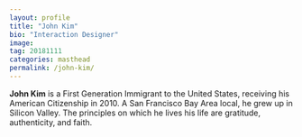 ```yaml
---
layout: profile
title: "John Kim"
bio: "Interaction Designer"
image: 
tag: 20181111
categories: masthead
permalink: /john-kim/
---
```


<span style="font-weight: bold;">John Kim</span> is a First Generation Immigrant to the United States, receiving his American Citizenship in 2010. A San Francisco Bay Area local, he grew up in Silicon Valley. The principles on which he lives his life are gratitude, authenticity, and faith. 